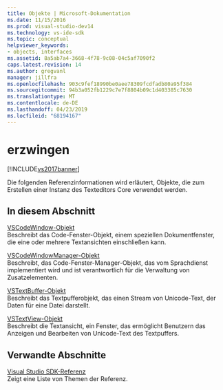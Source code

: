 ```yaml
---
title: Objekte | Microsoft-Dokumentation
ms.date: 11/15/2016
ms.prod: visual-studio-dev14
ms.technology: vs-ide-sdk
ms.topic: conceptual
helpviewer_keywords:
- objects, interfaces
ms.assetid: 8a5ab7a4-3668-4f78-9c08-04c5af7090f2
caps.latest.revision: 14
ms.author: gregvanl
manager: jillfra
ms.openlocfilehash: 903c9fef18990be0aee78309fcdfadb80a95f384
ms.sourcegitcommit: 94b3a052fb1229c7e7f8804b09c1d403385c7630
ms.translationtype: MT
ms.contentlocale: de-DE
ms.lasthandoff: 04/23/2019
ms.locfileid: "68194167"
---
```

# <a name="objects"></a>erzwingen
[!INCLUDE[vs2017banner](../includes/vs2017banner.md)]

Die folgenden Referenzinformationen wird erläutert, Objekte, die zum Erstellen einer Instanz des Texteditors Core verwendet werden.  
  
## <a name="in-this-section"></a>In diesem Abschnitt  
 [VSCodeWindow-Objekt](../extensibility/vscodewindow-object.md)  
 Beschreibt das Code-Fenster-Objekt, einem speziellen Dokumentfenster, die eine oder mehrere Textansichten einschließen kann.  
  
 [VSCodeWindowManager-Objekt](../extensibility/vscodewindowmanager-object.md)  
 Beschreibt, das Code-Fenster-Manager-Objekt, das vom Sprachdienst implementiert wird und ist verantwortlich für die Verwaltung von Zusatzelementen.  
  
 [VSTextBuffer-Objekt](../extensibility/vstextbuffer-object.md)  
 Beschreibt das Textpufferobjekt, das einen Stream von Unicode-Text, der Daten für eine Datei darstellt.  
  
 [VSTextView-Objekt](../extensibility/vstextview-object.md)  
 Beschreibt die Textansicht, ein Fenster, das ermöglicht Benutzern das Anzeigen und Bearbeiten von Unicode-Text des Textpuffers.  
  
## <a name="related-sections"></a>Verwandte Abschnitte  
 [Visual Studio SDK-Referenz](../extensibility/visual-studio-sdk-reference.md)  
 Zeigt eine Liste von Themen der Referenz.
